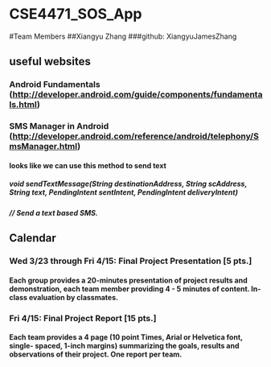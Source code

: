 # CSE4471_SOS_App
#Team Members
##Xiangyu Zhang
###github: XiangyuJamesZhang
## useful websites
### Android Fundamentals (http://developer.android.com/guide/components/fundamentals.html)
### SMS Manager in Android (http://developer.android.com/reference/android/telephony/SmsManager.html)
#### looks like we can use this method to send text 
##### void sendTextMessage(String destinationAddress, String scAddress, String text, PendingIntent sentIntent, PendingIntent deliveryIntent)
##### // Send a text based SMS.

## Calendar 
### Wed 3/23 through Fri 4/15: Final Project Presentation [5 pts.] 
#### Each group provides a 20-minutes presentation of project results and demonstration, each team member providing 4 - 5 minutes of content. In-class evaluation by classmates.
### Fri 4/15: Final Project Report [15 pts.]
#### Each team provides a 4 page (10 point Times, Arial or Helvetica font, single- spaced, 1-inch margins) summarizing the goals, results and observations of their project. One report per team.
